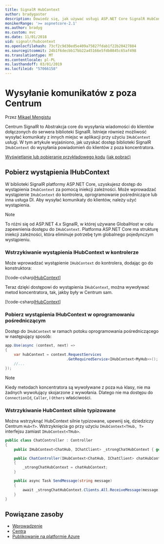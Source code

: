 ```yaml
---
title: SignalR HubContext
author: bradygaster
description: Dowiedz się, jak używać usługi ASP.NET Core SignalR HubContext wysyłania powiadomień do klientów z poza koncentratora.
monikerRange: '>= aspnetcore-2.1'
ms.author: bradyg
ms.custom: mvc
ms.date: 11/01/2018
uid: signalr/hubcontext
ms.openlocfilehash: 73cf2c9d30ed5e409a75827fdab1f22b20427884
ms.sourcegitcommit: 24b1f6decbb17bb22a45166e5fdb0845c65af498
ms.translationtype: MT
ms.contentlocale: pl-PL
ms.lasthandoff: 03/01/2019
ms.locfileid: "57066158"
---
```

# <a name="send-messages-from-outside-a-hub"></a>Wysyłanie komunikatów z poza Centrum

Przez [Mikael Mengistu](https://twitter.com/MikaelM_12)

Centrum SignalR to Abstrakcja core do wysyłania wiadomości do klientów dołączonych do serwera biblioteki SignalR. Istnieje również możliwość wysyłać komunikaty z innych miejsc w aplikacji przy użyciu `IHubContext` usługi. W tym artykule wyjaśniono, jak uzyskać dostęp biblioteki SignalR `IHubContext` do wysyłania powiadomień do klientów z poza koncentratora.

[Wyświetlanie lub pobieranie przykładowego kodu](https://github.com/aspnet/Docs/tree/master/aspnetcore/signalr/hubcontext/sample/) [(jak pobrać)](xref:index#how-to-download-a-sample)

## <a name="get-an-instance-of-ihubcontext"></a>Pobierz wystąpienia IHubContext

W biblioteki SignalR platformy ASP.NET Core, uzyskujesz dostęp do wystąpienia `IHubContext` za pomocą iniekcji zależności. Może wprowadzać wystąpienie `IHubContext` do kontrolera, oprogramowanie pośredniczące lub inna usługa DI. Aby wysyłać komunikaty do klientów, należy użyć wystąpienia.

> [!NOTE]
> To różni się od ASP.NET 4.x SignalR, w której używane GlobalHost w celu zapewnienia dostępu do `IHubContext`. Platforma ASP.NET Core ma strukturę iniekcji zależności, która eliminuje potrzebę tym globalnego pojedynczym wystąpieniu.

### <a name="inject-an-instance-of-ihubcontext-in-a-controller"></a>Wstrzykiwanie wystąpienia IHubContext w kontrolerze

Może wprowadzać wystąpienie `IHubContext` do kontrolera, dodając go do konstruktora:

[!code-csharp[IHubContext](hubcontext/sample/Controllers/HomeController.cs?range=12-19,57)]

Teraz dzięki dostępowi do wystąpienia `IHubContext`, można wywoływać metod koncentratora, tak, jakby były w Centrum sam.

[!code-csharp[IHubContext](hubcontext/sample/Controllers/HomeController.cs?range=21-25)]

### <a name="get-an-instance-of-ihubcontext-in-middleware"></a>Pobierz wystąpienia IHubContext w oprogramowaniu pośredniczącym

Dostęp do `IHubContext` w ramach potoku oprogramowania pośredniczącego w następujący sposób:

```csharp
app.Use(async (context, next) =>
{
    var hubContext = context.RequestServices
                            .GetRequiredService<IHubContext<MyHub>>();
    //...
});
```

> [!NOTE]
> Kiedy metodach koncentratora są wywoływane z poza `Hub` klasy, nie ma żadnych wywołujący skojarzone z wywołania. Dlatego nie ma dostępu do `ConnectionId`, `Caller`, i `Others` właściwości.

### <a name="inject-a-strongly-typed-hubcontext"></a>Wstrzykiwanie HubContext silnie typizowane

Można wstrzyknąć HubContext silnie typizowane, upewnij się, dziedziczy Centrum `Hub<T>`. Wstrzyknięcia go przy użyciu `IHubContext<THub, T>` interfejsu zamiast `IHubContext<THub>`.

```csharp
public class ChatController : Controller
{
    public IHubContext<ChatHub, IChatClient> _strongChatHubContext { get; }

    public ChatController(IHubContext<ChatHub, IChatClient> chatHubContext)
    {
        _strongChatHubContext = chatHubContext;
    }

    public async Task SendMessage(string message)
    {
        await _strongChatHubContext.Clients.All.ReceiveMessage(message);
    }
}
```

## <a name="related-resources"></a>Powiązane zasoby

* [Wprowadzenie](xref:tutorials/signalr)
* [Centra](xref:signalr/hubs)
* [Publikowanie na platformie Azure](xref:signalr/publish-to-azure-web-app)

